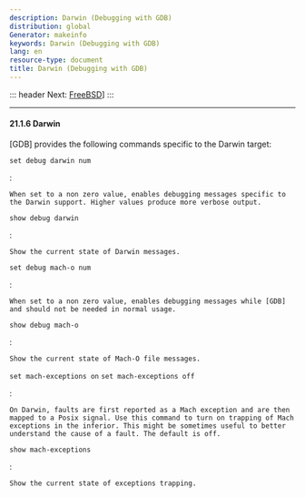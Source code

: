 ```yaml
---
description: Darwin (Debugging with GDB)
distribution: global
Generator: makeinfo
keywords: Darwin (Debugging with GDB)
lang: en
resource-type: document
title: Darwin (Debugging with GDB)
---
```

::: header
Next: [FreeBSD](FreeBSD.html#FreeBSD)]
:::

---

#### 21.1.6 Darwin

[GDB] provides the following commands specific to the Darwin target:

`set debug darwin num`

:

```
When set to a non zero value, enables debugging messages specific to the Darwin support. Higher values produce more verbose output.
```

`show debug darwin`

:

```
Show the current state of Darwin messages.
```

`set debug mach-o num`

:

```
When set to a non zero value, enables debugging messages while [GDB] and should not be needed in normal usage.
```

`show debug mach-o`

:

```
Show the current state of Mach-O file messages.
```

`set mach-exceptions on`
`set mach-exceptions off`

:

```
On Darwin, faults are first reported as a Mach exception and are then mapped to a Posix signal. Use this command to turn on trapping of Mach exceptions in the inferior. This might be sometimes useful to better understand the cause of a fault. The default is off.
```

`show mach-exceptions`

:

```
Show the current state of exceptions trapping.
```
